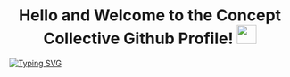 <h1 align="center"><b>Hello and Welcome to the Concept Collective Github Profile! </b><img src="https://media.giphy.com/media/hvRJCLFzcasrR4ia7z/giphy.gif" width="35"></h1>
<a href="https://git.io/typing-svg"><img src="https://readme-typing-svg.herokuapp.com?font=IBM+Plex+Mono&pause=1000&color=3498DB&center=true&vCenter=true&width=435&lines=View+our+public+repositories+above!;Join+our+Discord+for+Support!" alt="Typing SVG" /></a>
